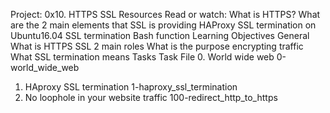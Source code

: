 Project: 0x10. HTTPS SSL
Resources
Read or watch:
What is HTTPS?
What are the 2 main elements that SSL is providing
HAProxy SSL termination on Ubuntu16.04
SSL termination
Bash function
Learning Objectives
General
What is HTTPS SSL 2 main roles
What is the purpose encrypting traffic
What SSL termination means
Tasks
Task	File
0. World wide web	0-world_wide_web
1. HAproxy SSL termination	1-haproxy_ssl_termination
2. No loophole in your website traffic	100-redirect_http_to_https
